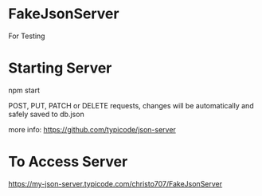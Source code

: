 # FakeJsonServer

For Testing

# Starting Server

npm start

POST, PUT, PATCH or DELETE requests, changes will be automatically and safely saved to db.json

more info: https://github.com/typicode/json-server

# To Access Server

https://my-json-server.typicode.com/christo707/FakeJsonServer
